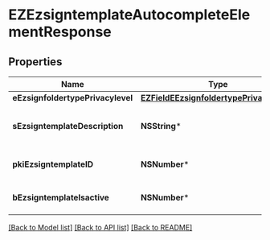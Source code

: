 # EZEzsigntemplateAutocompleteElementResponse

## Properties
Name | Type | Description | Notes
------------ | ------------- | ------------- | -------------
**eEzsignfoldertypePrivacylevel** | [**EZFieldEEzsignfoldertypePrivacylevel***](EZFieldEEzsignfoldertypePrivacylevel.md) |  | 
**sEzsigntemplateDescription** | **NSString*** | The description of the Ezsigntemplate | 
**pkiEzsigntemplateID** | **NSNumber*** | The unique ID of the Ezsigntemplate | 
**bEzsigntemplateIsactive** | **NSNumber*** | Whether the Ezsigntemplate is active or not | 

[[Back to Model list]](../README.md#documentation-for-models) [[Back to API list]](../README.md#documentation-for-api-endpoints) [[Back to README]](../README.md)



